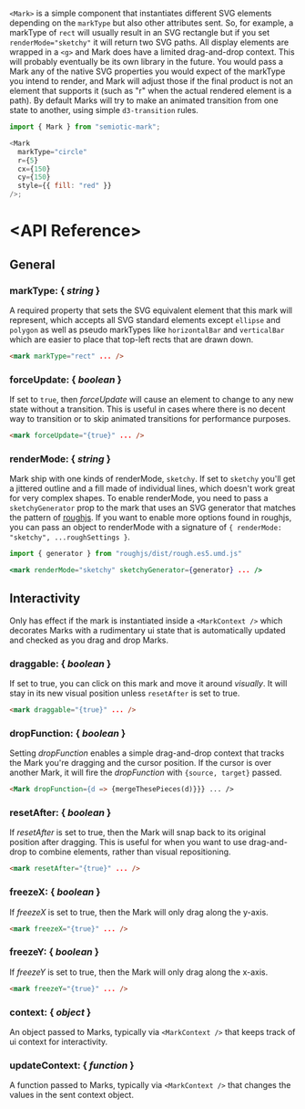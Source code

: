 `<Mark>` is a simple component that instantiates different SVG elements depending on the `markType` but also other attributes sent. So, for example, a markType of `rect` will usually result in an SVG rectangle but if you set `renderMode="sketchy"` it will return two SVG paths. All display elements are wrapped in a `<g>` and Mark does have a limited drag-and-drop context. This will probably eventually be its own library in the future. You would pass a Mark any of the native SVG properties you would expect of the markType you intend to render, and Mark will adjust those if the final product is not an element that supports it (such as "r" when the actual rendered element is a path). By default Marks will try to make an animated transition from one state to another, using simple `d3-transition` rules.

```js
import { Mark } from "semiotic-mark";

<Mark
  markType="circle"
  r={5}
  cx={150}
  cy={150}
  style={{ fill: "red" }}
/>;
```

# &lt;API Reference>

## General

### markType: { _string_ }

A required property that sets the SVG equivalent element that this mark will represent, which accepts all SVG standard elements except `ellipse` and `polygon` as well as pseudo markTypes like `horizontalBar` and `verticalBar` which are easier to place that top-left rects that are drawn down.

```html
<mark markType="rect" ... />
```

### forceUpdate: { _boolean_ }

If set to `true`, then _forceUpdate_ will cause an element to change to any new state without a transition. This is useful in cases where there is no decent way to transition or to skip animated transitions for performance purposes.

```html
<mark forceUpdate="{true}" ... />
```

### renderMode: { _string_ }

Mark ship with one kinds of renderMode, `sketchy`. If set to `sketchy` you'll get a jittered outline and a fill made of individual lines, which doesn't work great for very complex shapes. To enable renderMode, you need to pass a `sketchyGenerator` prop to the mark that uses an SVG generator that matches the pattern of [roughjs](https://roughjs.com/). If you want to enable more options found in roughjs, you can pass an object to renderMode with a signature of `{ renderMode: "sketchy", ...roughSettings }`.

```jsx
import { generator } from "roughjs/dist/rough.es5.umd.js"

<mark renderMode="sketchy" sketchyGenerator={generator} ... />
```

## Interactivity

Only has effect if the mark is instantiated inside a `<MarkContext />` which decorates Marks with a rudimentary ui state that is automatically updated and checked as you drag and drop Marks.

### draggable: { _boolean_ }

If set to true, you can click on this mark and move it around _visually_. It will stay in its new visual position unless `resetAfter` is set to true.

```html
<mark draggable="{true}" ... />
```

### dropFunction: { _boolean_ }

Setting _dropFunction_ enables a simple drag-and-drop context that tracks the Mark you're dragging and the cursor position. If the cursor is over another Mark, it will fire the _dropFunction_ with `{source, target}` passed.

```html
<Mark dropFunction={d => {mergeThesePieces(d)}}} ... />
```

### resetAfter: { _boolean_ }

If _resetAfter_ is set to true, then the Mark will snap back to its original position after dragging. This is useful for when you want to use drag-and-drop to combine elements, rather than visual repositioning.

```html
<mark resetAfter="{true}" ... />
```

### freezeX: { _boolean_ }

If _freezeX_ is set to true, then the Mark will only drag along the y-axis.

```html
<mark freezeX="{true}" ... />
```

### freezeY: { _boolean_ }

If _freezeY_ is set to true, then the Mark will only drag along the x-axis.

```html
<mark freezeY="{true}" ... />
```

### context: { _object_ }

An object passed to Marks, typically via `<MarkContext />` that keeps track of ui context for interactivity.

### updateContext: { _function_ }

A function passed to Marks, typically via `<MarkContext />` that changes the values in the sent context object.
